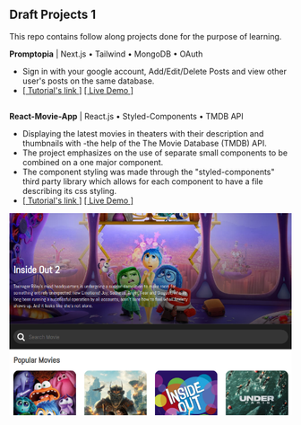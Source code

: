## **Draft Projects 1**

This repo contains follow along projects done for the purpose of learning.

**Promptopia** | Next.js • Tailwind • MongoDB • OAuth
- Sign in with your google account, Add/Edit/Delete Posts and view other user's posts on the same database.
- [[ Tutorial's link ]](https://www.youtube.com/watch?v=wm5gMKuwSYk&t=3348s) [[ Live Demo ]](https://promptopia-two-umber.vercel.app/)

##

**React-Movie-App** | React.js • Styled-Components • TMDB API
- Displaying the latest movies in theaters with their description and thumbnails with -the help of the The Movie Database (TMDB) API.
- The project emphasizes on the use of separate small components to be combined on a one major component.
- The component styling was made through the "styled-components" third party library which allows for each component to have a file describing its css styling.
- [[ Tutorial's link ]](https://www.youtube.com/watch?v=6bxWgYfN4CQ) [[ Live Demo ]](https://react-movie-app-pink-tau.vercel.app/)

![React-Movie-App screenshot](screenshot3.png)
